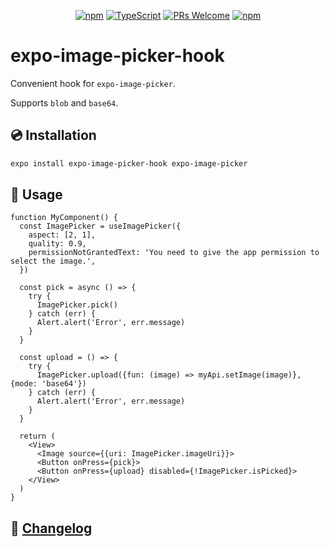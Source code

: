 <!-- <img src=".logo.png" alt=expo-image-picker-hook/><br/> -->

<div align="center">

[![npm](https://img.shields.io/npm/v/expo-image-picker-hook)](https://www.npmjs.com/package/expo-image-picker-hook)
[![TypeScript](https://badgen.net/npm/types/env-var)](http://www.typescriptlang.org/)
[![PRs Welcome](https://img.shields.io/badge/PRs-welcome-brightgreen.svg?style=flat-square)](http://makeapullrequest.com)
[![npm](https://img.shields.io/npm/dm/expo-image-picker-hook)](https://www.npmjs.com/package/expo-image-picker-hook)
</div>

# expo-image-picker-hook

Convenient hook for `expo-image-picker`.

Supports `blob` and `base64`.

## 💿 Installation
```bash
expo install expo-image-picker-hook expo-image-picker
```

## 📖 Usage

```tsx
function MyComponent() {
  const ImagePicker = useImagePicker({
    aspect: [2, 1],
    quality: 0.9,
    permissionNotGrantedText: 'You need to give the app permission to select the image.',
  })

  const pick = async () => {
    try {
      ImagePicker.pick()
    } catch (err) {
      Alert.alert('Error', err.message)
    }
  }

  const upload = () => {
    try {
      ImagePicker.upload({fun: (image) => myApi.setImage(image)}, {mode: 'base64'})
    } catch (err) {
      Alert.alert('Error', err.message)
    }
  }

  return (
    <View>
      <Image source={{uri: ImagePicker.imageUri}}>
      <Button onPress={pick}>
      <Button onPress={upload} disabled={!ImagePicker.isPicked}>
    </View>
  )
}
```

## 📰 [Changelog](CHANGELOG.md)
